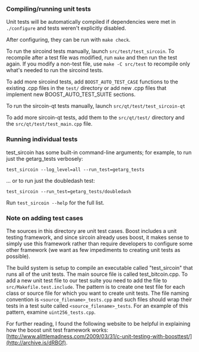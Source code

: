 ### Compiling/running unit tests

Unit tests will be automatically compiled if dependencies were met in `./configure`
and tests weren't explicitly disabled.

After configuring, they can be run with `make check`.

To run the sircoind tests manually, launch `src/test/test_sircoin`. To recompile
after a test file was modified, run `make` and then run the test again. If you
modify a non-test file, use `make -C src/test` to recompile only what's needed
to run the sircoind tests.

To add more sircoind tests, add `BOOST_AUTO_TEST_CASE` functions to the existing
.cpp files in the `test/` directory or add new .cpp files that
implement new BOOST_AUTO_TEST_SUITE sections.

To run the sircoin-qt tests manually, launch `src/qt/test/test_sircoin-qt`

To add more sircoin-qt tests, add them to the `src/qt/test/` directory and
the `src/qt/test/test_main.cpp` file.

### Running individual tests

test_sircoin has some built-in command-line arguments; for
example, to run just the getarg_tests verbosely:

    test_sircoin --log_level=all --run_test=getarg_tests

... or to run just the doubledash test:

    test_sircoin --run_test=getarg_tests/doubledash

Run `test_sircoin --help` for the full list.

### Note on adding test cases

The sources in this directory are unit test cases.  Boost includes a
unit testing framework, and since sircoin already uses boost, it makes
sense to simply use this framework rather than require developers to
configure some other framework (we want as few impediments to creating
unit tests as possible).

The build system is setup to compile an executable called "test_sircoin"
that runs all of the unit tests.  The main source file is called
test_bitcoin.cpp. To add a new unit test file to our test suite you need
to add the file to `src/Makefile.test.include`. The pattern is to create
one test file for each class or source file for which you want to create
unit tests.  The file naming convention is `<source_filename>_tests.cpp`
and such files should wrap their tests in a test suite
called `<source_filename>_tests`. For an example of this pattern,
examine `uint256_tests.cpp`.

For further reading, I found the following website to be helpful in
explaining how the boost unit test framework works:
[http://www.alittlemadness.com/2009/03/31/c-unit-testing-with-boosttest/](http://archive.is/dRBGf).
